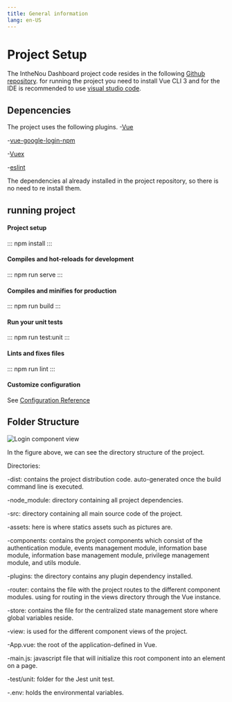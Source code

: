 ```yaml
---
title: General information
lang: en-US
---
```

# Project Setup
The IntheNou Dashboard project code resides in the following [Github repository](https://github.com/InTheNou/InTheNou-AdminDashboard). for running the project you need to install Vue CLI 3 and for the IDE is recommended to use [visual studio code](https://code.visualstudio.com/).  
## Depencencies
The project uses the following plugins.
-[Vue](https://vuejs.org/v2/guide/installation.html)

-[vue-google-login-npm](https://www.npmjs.com/package/vue-google-login)

-[Vuex](https://vuex.vuejs.org/installation.html)

-[eslint](https://www.npmjs.com/package/eslint)

The dependencies al already installed in the project repository, so there is no need to re install them.
## running project
#### Project setup
:::
npm install
:::
#### Compiles and hot-reloads for development
:::
npm run serve
:::
#### Compiles and minifies for production
:::
npm run build
:::
#### Run your unit tests
:::
npm run test:unit
:::
#### Lints and fixes files
:::
npm run lint
:::
#### Customize configuration
See [Configuration Reference](https://cli.vuejs.org/config/)
## Folder Structure
![Login component view](/FolderStructure.PNG)

In the figure above, we can see the directory structure of the project.

Directories:

-dist: contains the project distribution code. auto-generated once the build command line is executed.

-node_module: directory containing all project dependencies.

-src: directory containing all main source code of the project.

-assets: here is where statics assets such as pictures are.

-components: contains the project components which consist of the authentication module, events management module, information base module, information base management module, privilege management module, and utils module.

-plugins: the directory contains any plugin dependency installed.

-router: contains the file with the project routes to the different component modules.  using for routing in the views directory through the Vue instance. 

-store: contains the file for the centralized state management store where global variables reside.

-view: is used for the different component views of the project.

-App.vue: the root of the application-defined in Vue.

-main.js: javascript file that will initialize this root component into an element on a page.

-test/unit: folder for the Jest unit test.

-.env: holds the environmental variables.



